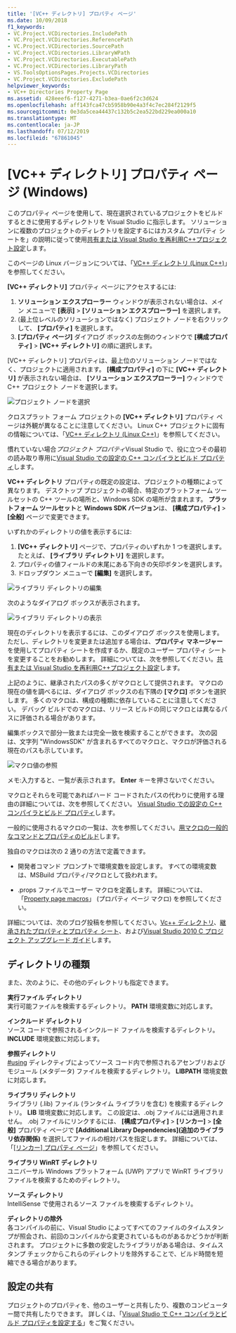 ```yaml
---
title: '[VC++ ディレクトリ] プロパティ ページ'
ms.date: 10/09/2018
f1_keywords:
- VC.Project.VCDirectories.IncludePath
- VC.Project.VCDirectories.ReferencePath
- VC.Project.VCDirectories.SourcePath
- VC.Project.VCDirectories.LibraryWPath
- VC.Project.VCDirectories.ExecutablePath
- VC.Project.VCDirectories.LibraryPath
- VS.ToolsOptionsPages.Projects.VCDirectories
- VC.Project.VCDirectories.ExcludePath
helpviewer_keywords:
- VC++ Directories Property Page
ms.assetid: 428eeef6-f127-4271-b3ea-0ae6f2c3d624
ms.openlocfilehash: aff143fca47cb5958b90e4a3f4c7ec284f2129f5
ms.sourcegitcommit: 0e3da5cea44437c132b5c2ea522bd229ea000a10
ms.translationtype: MT
ms.contentlocale: ja-JP
ms.lasthandoff: 07/12/2019
ms.locfileid: "67861045"
---
```

# <a name="vc-directories-property-page-windows"></a>[VC++ ディレクトリ] プロパティ ページ (Windows)

このプロパティ ページを使用して、現在選択されているプロジェクトをビルドするときに使用するディレクトリを Visual Studio に指示します。 ソリューションに複数のプロジェクトのディレクトリを設定するにはカスタム プロパティ シートを」の説明に従って使用[共有または Visual Studio を再利用C++プロジェクト設定](../create-reusable-property-configurations.md)します。

このページの Linux バージョンについては、「[VC++ ディレクトリ (Linux C++)](../../linux/prop-pages/directories-linux.md)」を参照してください。

**[VC++ ディレクトリ]** プロパティ ページにアクセスするには:

1. **ソリューション エクスプローラー** ウィンドウが表示されない場合は、メイン メニューで **[表示]**  >  **[ソリューション エクスプローラー]** を選択します。
1. (最上位レベルのソリューションではなく) プロジェクト ノードを右クリックして、 **[プロパティ]** を選択します。
1. **[プロパティ ページ]** ダイアログ ボックスの左側のウィンドウで **[構成プロパティ]**  >  **[VC++ ディレクトリ]** の順に選択します。

[VC++ ディレクトリ] プロパティは、最上位のソリューション ノードではなく、プロジェクトに適用されます。 **[構成プロパティ]** の下に **[VC++ ディレクトリ]** が表示されない場合は、 **[ソリューション エクスプローラー]** ウィンドウで C++ プロジェクト ノードを選択します。

![プロジェクト ノードを選択](../media/vcppdir.png "プロジェクト ノードを選択して、VC++ ディレクトリのプロパティを表示する")

クロスプラット フォーム プロジェクトの **[VC++ ディレクトリ]** プロパティ ページは外観が異なることに注意してください。 Linux C++ プロジェクトに固有の情報については、「[VC++ ディレクトリ (Linux C++)](../../linux/prop-pages/directories-linux.md)」を参照してください。

慣れていない場合*プロジェクト プロパティ*Visual Studio で、役に立つその最初の読み取り専用に[Visual Studio での設定の C++ コンパイラとビルド プロパティ](../working-with-project-properties.md)します。

**VC++ ディレクトリ** プロパティの既定の設定は、プロジェクトの種類によって異なります。 デスクトップ プロジェクトの場合、特定のプラットフォーム ツールセットの C++ ツールの場所と、Windows SDK の場所が含まれます。 **プラットフォーム ツールセット**と **Windows SDK バージョン**は、 **[構成プロパティ]**  >  **[全般]** ページで変更できます。

いずれかのディレクトリの値を表示するには:

1. **[VC++ ディレクトリ]** ページで、プロパティのいずれか 1 つを選択します。 たとえば、 **[ライブラリ ディレクトリ]** を選択します。
1. プロパティの値フィールドの末尾にある下向きの矢印ボタンを選択します。
1. ドロップダウン メニューで **[編集]** を選択します。

![ライブラリ ディレクトリの編集](../media/vcppdir_libdir_edit.png "ライブラリ パスを編集するためのダイアログ")

次のようなダイアログ ボックスが表示されます。

![ライブラリ ディレクトリの表示](../media/vcppdir_libdir.png "ライブラリ パスを削除するためのダイアログ")

現在のディレクトリを表示するには、このダイアログ ボックスを使用します。 ただし、ディレクトリを変更または追加する場合は、**プロパティ マネージャー**を使用してプロパティ シートを作成するか、既定のユーザー プロパティ シートを変更することをお勧めします。 詳細については、次を参照してください。[共有または Visual Studio を再利用C++プロジェクト設定](../create-reusable-property-configurations.md)します。

上記のように、継承されたパスの多くがマクロとして提供されます。  マクロの現在の値を調べるには、ダイアログ ボックスの右下隅の **[マクロ]** ボタンを選択します。 多くのマクロは、構成の種類に依存していることに注意してください。 デバッグ ビルドでのマクロは、リリース ビルドの同じマクロとは異なるパスに評価される場合があります。

編集ボックスで部分一致または完全一致を検索することができます。 次の図は、文字列 "WindowsSDK" が含まれるすべてのマクロと、マクロが評価される現在のパスも示しています。

![マクロ値の参照](../media/vcppdir_libdir_macros.png "マクロを編集するためのダイアログ")

メモ:入力すると、一覧が表示されます。 **Enter** キーを押さないでください。

マクロとそれらを可能であればハード コードされたパスの代わりに使用する理由の詳細については、次を参照してください。 [Visual Studio での設定の C++ コンパイラとビルド プロパティ](../working-with-project-properties.md)します。

一般的に使用されるマクロの一覧は、次を参照してください。[用マクロの一般的なコマンドとプロパティのビルド](common-macros-for-build-commands-and-properties.md)します。

独自のマクロは次の 2 通りの方法で定義できます。

- 開発者コマンド プロンプトで環境変数を設定します。 すべての環境変数は、MSBuild プロパティ/マクロとして扱われます。

- .props ファイルでユーザー マクロを定義します。 詳細については、「[Property page macros](../working-with-project-properties.md)」 (プロパティ ページ マクロ) を参照してください。

詳細については、次のブログ投稿を参照してください。[Vc++ ディレクトリ](https://blogs.msdn.com/b/vsproject/archive/2009/07/07/vc-directories.aspx)、[継承されたプロパティとプロパティ シート](https://blogs.msdn.com/b/vsproject/archive/2009/06/23/inherited-properties-and-property-sheets.aspx)、および[Visual Studio 2010 C プロジェクト アップグレード ガイド](https://devblogs.microsoft.com/cppblog/visual-studio-2010-c-project-upgrade-guide/)します。

## <a name="directory-types"></a>ディレクトリの種類

また、次のように、その他のディレクトリも指定できます。

**実行ファイル ディレクトリ**<br/>
実行可能ファイルを検索するディレクトリ。 **PATH** 環境変数に対応します。

**インクルード ディレクトリ**<br/>
ソース コードで参照されるインクルード ファイルを検索するディレクトリ。 **INCLUDE** 環境変数に対応します。

**参照ディレクトリ**<br/>
[#using](../../preprocessor/hash-using-directive-cpp.md) ディレクティブによってソース コード内で参照されるアセンブリおよびモジュール (メタデータ) ファイルを検索するディレクトリ。 **LIBPATH** 環境変数に対応します。

**ライブラリ ディレクトリ**<br/>
ライブラリ (.lib) ファイル (ランタイム ライブラリを含む) を検索するディレクトリ。 **LIB** 環境変数に対応します。 この設定は、.obj ファイルには適用されません。 .obj ファイルにリンクするには、 **[構成プロパティ]**  >  **[リンカー]**  >  **[全般]** プロパティ ページで **[Additional Library Dependencies]\(追加のライブラリ依存関係\)** を選択してファイルの相対パスを指定します。 詳細については、「[[リンカー] プロパティ ページ](linker-property-pages.md)」を参照してください。

**ライブラリ WinRT ディレクトリ**<br/>
ユニバーサル Windows プラットフォーム (UWP) アプリで WinRT ライブラリ ファイルを検索するためのディレクトリ。

**ソース ディレクトリ**<br/>
IntelliSense で使用されるソース ファイルを検索するディレクトリ。

**ディレクトリの除外**<br/>
各コンパイルの前に、Visual Studio によってすべてのファイルのタイムスタンプが照会され、前回のコンパイルから変更されているものがあるかどうかが判断されます。 プロジェクトに多数の安定したライブラリがある場合は、タイムスタンプ チェックからこれらのディレクトリを除外することで、ビルド時間を短縮できる場合があります。

## <a name="sharing-the-settings"></a>設定の共有

プロジェクトのプロパティを、他のユーザーと共有したり、複数のコンピューター間で共有したりできます。 詳しくは、「[Visual Studio で C++ コンパイラとビルド プロパティを設定する](../working-with-project-properties.md)」をご覧ください。

